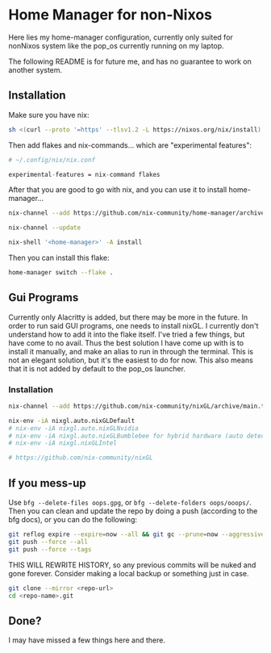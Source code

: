 # Home Manager for non-Nixos

Here lies my home-manager configuration, currently only suited for nonNixos system like the pop_os currently running on my laptop.

The following README is for future me, and has no guarantee to work on another system.

## Installation

Make sure you have nix:

```bash
sh <(curl --proto '=https' --tlsv1.2 -L https://nixos.org/nix/install) --daemon
```

Then add flakes and nix-commands... which are "experimental features":

```nix
# ~/.config/nix/nix.conf

experimental-features = nix-command flakes
```

After that you are good to go with nix, and you can use it to install home-manager...

```bash
nix-channel --add https://github.com/nix-community/home-manager/archive/master.tar.gz home-manager

nix-channel --update

nix-shell '<home-manager>' -A install

```

Then you can install this flake:

```bash
home-manager switch --flake .
```

## Gui Programs

Currently only Alacritty is added, but there may be more in the future. In order to run said GUI programs, one needs to install nixGL. I currently don't understand how to add it into the flake itself. I've tried a few things, but have come to no avail. Thus the best solution I have come up with is to install it manually, and make an alias to run in through the terminal. This is not an elegant solution, but it's the easiest to do for now. This also means that it is not added by default to the pop_os launcher.

### Installation

```bash
nix-channel --add https://github.com/nix-community/nixGL/archive/main.tar.gz nixgl && nix-channel --update

nix-env -iA nixgl.auto.nixGLDefault
# nix-env -iA nixgl.auto.nixGLNvidia
# nix-env -iA nixgl.auto.nixGLBumblebee for hybrid hardware (auto detection)
# nix-env -iA nixgl.nixGLIntel

# https://github.com/nix-community/nixGL
```

## If you mess-up

Use `bfg --delete-files oops.gpg`, or `bfg --delete-folders oops/ooops/`.
Then you can clean and update the repo by doing a push (according to the bfg docs), or you can do the following:

```bash
git reflog expire --expire=now --all && git gc --prune=now --aggressive
git push --force --all
git push --force --tags
```

THIS WILL REWRITE HISTORY, so any previous commits will be nuked and gone forever. Consider making a local backup or something just in case.

```bash
git clone --mirror <repo-url>
cd <repo-name>.git
```

## Done?

I may have missed a few things here and there.
